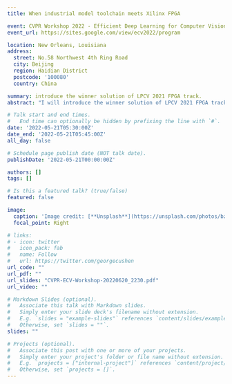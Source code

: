 ```yaml
---
title: When industrial model toolchain meets Xilinx FPGA

event: CVPR Workshop 2022 - Efficient Deep Learning for Computer Vision
event_url: https://sites.google.com/view/ecv2022/program

location: New Orleans, Louisiana
address:
  street: No.58 Northwest 4th Ring Road
  city: Beijing
  region: Haidian District
  postcode: '100080'
  country: China

summary: introduce the winner solution of LPCV 2021 FPGA track.
abstract: "I will introduce the winner solution of LPCV 2021 FPGA track."

# Talk start and end times.
#   End time can optionally be hidden by prefixing the line with `#`.
date: '2022-05-21T05:30:00Z'
date_end: '2022-05-21T05:45:00Z'
all_day: false

# Schedule page publish date (NOT talk date).
publishDate: '2022-05-21T00:00:00Z'

authors: []
tags: []

# Is this a featured talk? (true/false)
featured: false

image:
  caption: 'Image credit: [**Unsplash**](https://unsplash.com/photos/bzdhc5b3Bxs)'
  focal_point: Right

# links:
# - icon: twitter
#   icon_pack: fab
#   name: Follow
#   url: https://twitter.com/georgecushen
url_code: ""
url_pdf: ""
url_slides: "CVPR-ECV-Workshop-20220620_2230.pdf"
url_video: ""

# Markdown Slides (optional).
#   Associate this talk with Markdown slides.
#   Simply enter your slide deck's filename without extension.
#   E.g. `slides = "example-slides"` references `content/slides/example-slides.md`.
#   Otherwise, set `slides = ""`.
slides: ""

# Projects (optional).
#   Associate this post with one or more of your projects.
#   Simply enter your project's folder or file name without extension.
#   E.g. `projects = ["internal-project"]` references `content/project/deep-learning/index.md`.
#   Otherwise, set `projects = []`.
---
```


